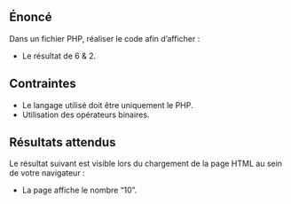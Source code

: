 ## Énoncé

Dans un fichier PHP, réaliser le code afin d’afficher :

- Le résultat de 6 & 2.

## Contraintes

- Le langage utilisé doit être uniquement le PHP.
- Utilisation des opérateurs binaires.

## Résultats attendus

Le résultat suivant est visible lors du chargement de la page HTML au sein de votre navigateur :

- La page affiche le nombre “10”.